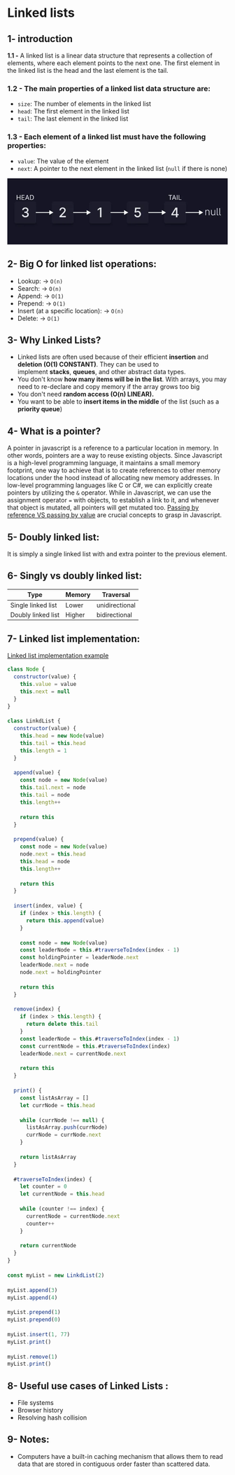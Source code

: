 # Linked lists

## 1- introduction

**1.1 -** A linked list is a linear data structure that represents a collection of elements, where each element points to the next one. The first element in the linked list is the head and the last element is the tail.

### **1.2** - **The main properties of a linked list data structure are:**

- `size`: The number of elements in the linked list
- `head`: The first element in the linked list
- `tail`: The last element in the linked list

### **1.3** - **Each element of a linked list must have the following properties:**

- `value`: The value of the element
- `next`: A pointer to the next element in the linked list (`null` if there is none)

[![linked-list](./linked-list.png)](https://www.30secondsofcode.org/articles/s/js-data-structures-linked-list)

## 2- Big O for **linked list** operations:

- Lookup: → `O(n)`
- Search:  → `O(n)`
- Append: → `O(1)`
- Prepend: → `O(1)`
- Insert (at a specific location):  → `O(n)`
- Delete:  → `O(1)`

## 3- Why Linked Lists?

- Linked lists are often used because of their efficient **insertion** and **deletion (O(1) CONSTANT)**. They can be used to implement **stacks**, **queues**, and other abstract data types.
- You don't know **how many items will be in the list**. With arrays, you may need to re-declare and copy memory if the array grows too big
- You don't need **random access (O(n) LINEAR).**
- You want to be able to **insert items in the middle** of the list (such as a **priority queue**)

## 4- What is a pointer?

A pointer in javascript is a reference to a particular location in memory. In other words, pointers are a way to reuse existing objects. Since Javascript is a high-level programming language, it maintains a small memory footprint, one way to achieve that is to create references to other memory locations under the hood instead of allocating new memory addresses. In low-level programming languages like C or C#, we can explicitly create pointers by utilizing the `&` operator. While in Javascript, we can use the assignment operator `=` with objects, to establish a link to it, and whenever that object is mutated, all pointers will get mutated too. [Passing by reference VS passing by value](https://dmitripavlutin.com/value-vs-reference-javascript/#:~:text=In%20JavaScript%2C%20you%20can%20pass,by%20reference%20when%20assigning%20objects.) are crucial concepts to grasp in Javascript.

## 5- Doubly linked list:

It is simply a single linked list with and extra pointer to the previous element. 

## 6- Singly vs doubly linked list:

| Type | Memory | Traversal |
| --- | --- | --- |
| Single linked list | Lower | unidirectional |
| Doubly linked list | Higher | bidirectional |

## 7- Linked list implementation:
[Linked list implementation example](https://replit.com/@Sob7i/Linked-list-implementation-example#index.js)
```jsx
class Node {
  constructor(value) {
    this.value = value
    this.next = null
  }
}

class LinkdList {
  constructor(value) {
    this.head = new Node(value)
    this.tail = this.head
    this.length = 1
  }

  append(value) {
    const node = new Node(value)
    this.tail.next = node
    this.tail = node
    this.length++

    return this
  }

  prepend(value) {
    const node = new Node(value)
    node.next = this.head
    this.head = node
    this.length++

    return this
  }

  insert(index, value) {
    if (index > this.length) {
      return this.append(value)
    }

    const node = new Node(value)
    const leaderNode = this.#traverseToIndex(index - 1)
    const holdingPointer = leaderNode.next
    leaderNode.next = node
    node.next = holdingPointer

    return this
  }

  remove(index) {
    if (index > this.length) {
      return delete this.tail
    }
    const leaderNode = this.#traverseToIndex(index - 1)
    const currentNode = this.#traverseToIndex(index)
    leaderNode.next = currentNode.next

    return this
  }

  print() {
    const listAsArray = []
    let currNode = this.head

    while (currNode !== null) {
      listAsArray.push(currNode)
      currNode = currNode.next
    }

    return listAsArray
  }
  
  #traverseToIndex(index) {
    let counter = 0
    let currentNode = this.head

    while (counter !== index) {
      currentNode = currentNode.next
      counter++
    }

    return currentNode
  }
}

const myList = new LinkdList(2)

myList.append(3)
myList.append(4)

myList.prepend(1)
myList.prepend(0)

myList.insert(1, 77)
myList.print()

myList.remove(1)
myList.print()
```

## 8- Useful use cases of Linked Lists :

- File systems
- Browser history
- Resolving hash collision

## 9- Notes:

- Computers have a built-in caching mechanism that allows them to read data that are stored in contiguous order faster than scattered data.
